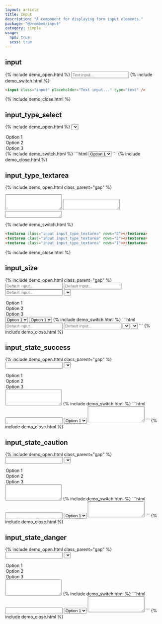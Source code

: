 ```yaml
---
layout: article
title: Input
description: "A component for displaying form input elements."
package: "@vrembem/input"
category: simple
usage:
  npm: true
  scss: true
---
```


## input

{% include demo_open.html %}
<input class="input" placeholder="Text input..." type="text" />
{% include demo_switch.html %}
```html
<input class="input" placeholder="Text input..." type="text" />
```
{% include demo_close.html %}

## input_type_select

{% include demo_open.html %}
<select class="input input_type_select">
  <option>Option 1</option>
  <option>Option 2</option>
  <option>Option 3</option>
</select>
{% include demo_switch.html %}
```html
<select class="input input_type_select">
  <option>Option 1</option>
  <option>Option 2</option>
  <option>Option 3</option>
</select>
```
{% include demo_close.html %}

## input_type_textarea

{% include demo_open.html class_parent="gap" %}
<textarea class="input input_type_textarea" rows="3"></textarea>
<textarea class="input input_type_textarea" rows="2"></textarea>
<textarea class="input input_type_textarea" rows="1"></textarea>
{% include demo_switch.html %}
```html
<textarea class="input input_type_textarea" rows="3"></textarea>
<textarea class="input input_type_textarea" rows="2"></textarea>
<textarea class="input input_type_textarea" rows="1"></textarea>
```
{% include demo_close.html %}

## input_size

{% include demo_open.html class_parent="gap" %}
<input class="input input_size_sm" placeholder="Default input..." type="text" />
<input class="input" placeholder="Default input..." type="text" />
<input class="input input_size_lg" placeholder="Default input..." type="text" />
<select class="input input_type_select input_size_sm">
  <option>Option 1</option>
  <option>Option 2</option>
  <option>Option 3</option>
</select>
<select class="input input_type_select">
  <option>Option 1</option>
  <option>Option 2</option>
  <option>Option 3</option>
</select>
<select class="input input_type_select input_size_lg">
  <option>Option 1</option>
  <option>Option 2</option>
  <option>Option 3</option>
</select>
{% include demo_switch.html %}
```html
<input class="input input_size_sm" placeholder="Default input..." type="text" />
<input class="input input_size_lg" placeholder="Default input..." type="text" />
<select class="input input_type_select input_size_sm">...</select>
<select class="input input_type_select input_size_lg">...</select>
```
{% include demo_close.html %}

## input_state_success

{% include demo_open.html class_parent="gap" %}
<input class="input input_state_success" type="text" />
<select class="input input_state_success input_type_select">
  <option>Option 1</option>
  <option>Option 2</option>
  <option>Option 3</option>
</select>
<textarea class="input input_state_success input_type_textarea" rows="3"></textarea>
{% include demo_switch.html %}
```html
<input class="input input_state_success" type="text" />
<select class="input input_state_success input_type_select">
  <option>Option 1</option>
  <option>Option 2</option>
  <option>Option 3</option>
</select>
<textarea class="input input_state_success input_type_textarea" rows="3"></textarea>
```
{% include demo_close.html %}

## input_state_caution

{% include demo_open.html class_parent="gap" %}
<input class="input input_state_caution" type="text" />
<select class="input input_state_caution input_type_select">
  <option>Option 1</option>
  <option>Option 2</option>
  <option>Option 3</option>
</select>
<textarea class="input input_state_caution input_type_textarea" rows="3"></textarea>
{% include demo_switch.html %}
```html
<input class="input input_state_caution" type="text" />
<select class="input input_state_caution input_type_select">
  <option>Option 1</option>
  <option>Option 2</option>
  <option>Option 3</option>
</select>
<textarea class="input input_state_caution input_type_textarea" rows="3"></textarea>
```
{% include demo_close.html %}

## input_state_danger

{% include demo_open.html class_parent="gap" %}
<input class="input input_state_danger" type="text" />
<select class="input input_state_danger input_type_select">
  <option>Option 1</option>
  <option>Option 2</option>
  <option>Option 3</option>
</select>
<textarea class="input input_state_danger input_type_textarea" rows="3"></textarea>
{% include demo_switch.html %}
```html
<input class="input input_state_danger" type="text" />
<select class="input input_state_danger input_type_select">
  <option>Option 1</option>
  <option>Option 2</option>
  <option>Option 3</option>
</select>
<textarea class="input input_state_danger input_type_textarea" rows="3"></textarea>
```
{% include demo_close.html %}
